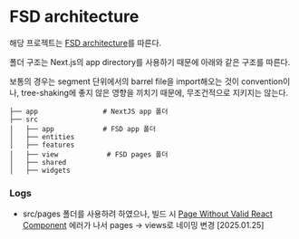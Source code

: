 # FSD architecture

해당 프로젝트는 [FSD architecture](https://feature-sliced.design/kr/)를 따른다.

폴더 구조는 Next.js의 app directory를 사용하기 때문에 아래와 같은 구조를 따른다.

보통의 경우는 segment 단위에서의 barrel file을 import해오는 것이 convention이나,
tree-shaking에 좋지 않은 영향을 끼치기 때문에, 무조건적으로 지키지는 않는다.

```text
├── app                # NextJS app 폴더
├── src
│   ├── app            # FSD app 폴더
│   ├── entities
│   ├── features
│   ├── view            # FSD pages 폴더
│   ├── shared
│   ├── widgets
```

### Logs

- src/pages 폴더를 사용하려 하였으나, 빌드 시 [Page Without Valid React Component](https://nextjs.org/docs/messages/page-without-valid-component) 에러가 나서 pages -> views로 네이밍 변경 [2025.01.25]
